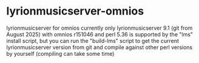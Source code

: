 # lyrionmusicserver-omnios

lyrionmusicserver for omnios
currently only lyrionmusicserver 9.1 (git from August 2025) with omnios r151046 and perl 5.36 is supported by the "lms" install script,
but you can run the "build-lms" script to get the current lyrionmusicserver version from git and compile against other perl versions by yourself (compiling can take some time)
